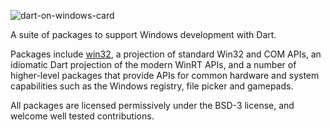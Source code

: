 ![dart-on-windows-card](https://user-images.githubusercontent.com/2319867/235838660-a82bfdce-aa55-461d-b418-19bd5185b6af.png)

A suite of packages to support Windows development with Dart.

Packages include [win32](https://pub.dev/packages/win32), a projection of
standard Win32 and COM APIs, an idiomatic Dart projection of the modern WinRT
APIs, and a number of higher-level packages that provide APIs for common
hardware and system capabilities such as the Windows registry, file picker and
gamepads.

All packages are licensed permissively under the BSD-3 license, and welcome
well tested contributions.
